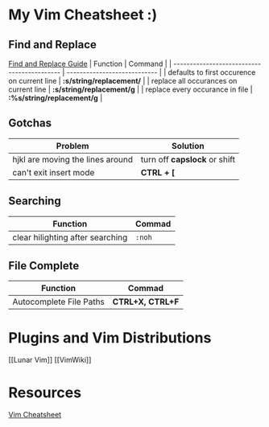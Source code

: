 

# My Vim Cheatsheet :)
## Find and Replace
[Find and Replace Guide](https://linuxize.com/post/vim-find-replace/)
| Function                                    | Command                      |
| ------------------------------------------- | ---------------------------- |
| defaults to first occurence on current line | **:s/string/replacement/**   |
| replace all occurances on current line      | **:s/string/replacement/g**  |
| replace every occurance in file             | **:%s/string/replacement/g** |

## Gotchas
| Problem                          | Solution                       |
| -------------------------------- | ------------------------------ |
| hjkl are moving the lines around | turn off **capslock** or shift |
| can't exit insert mode           | **CTRL + [**                   |

## Searching
| Function                         | Commad |
| -------------------------------- | ------ |
| clear hilighting after searching | `:noh` |

## File Complete
| Function                | Commad              |
| ----------------------- | ------------------- |
| Autocomplete File Paths | **CTRL+X,  CTRL+F** |


# Plugins and Vim Distributions
[[Lunar Vim]]
[[VimWiki]]

# Resources
[Vim Cheatsheet](https://vim.rtorr.com/)


